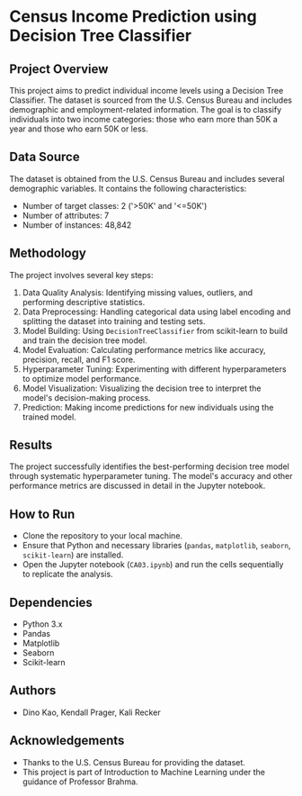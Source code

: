# Census Income Prediction using Decision Tree Classifier

## Project Overview
This project aims to predict individual income levels using a Decision Tree Classifier. The dataset is sourced from the U.S. Census Bureau and includes demographic and employment-related information. The goal is to classify individuals into two income categories: those who earn more than 50K a year and those who earn 50K or less.

## Data Source
The dataset is obtained from the U.S. Census Bureau and includes several demographic variables. It contains the following characteristics:
- Number of target classes: 2 ('>50K' and '<=50K')
- Number of attributes: 7
- Number of instances: 48,842

## Methodology
The project involves several key steps:
1. Data Quality Analysis: Identifying missing values, outliers, and performing descriptive statistics.
2. Data Preprocessing: Handling categorical data using label encoding and splitting the dataset into training and testing sets.
3. Model Building: Using `DecisionTreeClassifier` from scikit-learn to build and train the decision tree model.
4. Model Evaluation: Calculating performance metrics like accuracy, precision, recall, and F1 score.
5. Hyperparameter Tuning: Experimenting with different hyperparameters to optimize model performance.
6. Model Visualization: Visualizing the decision tree to interpret the model's decision-making process.
7. Prediction: Making income predictions for new individuals using the trained model.

## Results
The project successfully identifies the best-performing decision tree model through systematic hyperparameter tuning. The model's accuracy and other performance metrics are discussed in detail in the Jupyter notebook.

## How to Run
- Clone the repository to your local machine.
- Ensure that Python and necessary libraries (`pandas`, `matplotlib`, `seaborn`, `scikit-learn`) are installed.
- Open the Jupyter notebook (`CA03.ipynb`) and run the cells sequentially to replicate the analysis.

## Dependencies
- Python 3.x
- Pandas
- Matplotlib
- Seaborn
- Scikit-learn

## Authors
- Dino Kao, Kendall Prager, Kali Recker

## Acknowledgements
- Thanks to the U.S. Census Bureau for providing the dataset.
- This project is part of Introduction to Machine Learning under the guidance of Professor Brahma.


